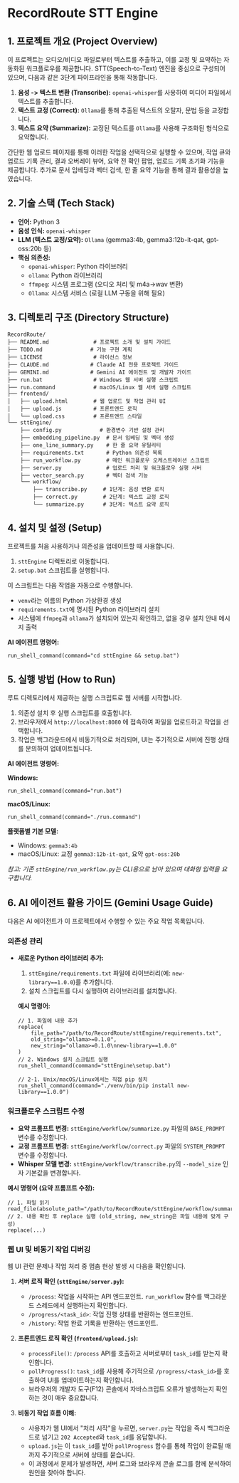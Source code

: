 # RecordRoute STT Engine

## 1. 프로젝트 개요 (Project Overview)

이 프로젝트는 오디오/비디오 파일로부터 텍스트를 추출하고, 이를 교정 및 요약하는 자동화된 워크플로우를 제공합니다. STT(Speech-to-Text) 엔진을 중심으로 구성되어 있으며, 다음과 같은 3단계 파이프라인을 통해 작동합니다.

 1.  **음성 -> 텍스트 변환 (Transcribe):** `openai-whisper`를 사용하여 미디어 파일에서 텍스트를 추출합니다.
 2.  **텍스트 교정 (Correct):** `Ollama`를 통해 추출된 텍스트의 오탈자, 문법 등을 교정합니다.
 3.  **텍스트 요약 (Summarize):** 교정된 텍스트를 `Ollama`를 사용해 구조화된 형식으로 요약합니다.

간단한 웹 업로드 페이지를 통해 이러한 작업을 선택적으로 실행할 수 있으며, 작업 큐와 업로드 기록 관리, 결과 오버레이 뷰어, 요약 전 확인 팝업, 업로드 기록 초기화 기능을 제공합니다.
추가로 문서 임베딩과 벡터 검색, 한 줄 요약 기능을 통해 결과 활용성을 높였습니다.

## 2. 기술 스택 (Tech Stack)

-   **언어:** Python 3
-   **음성 인식:** `openai-whisper`
-   **LLM (텍스트 교정/요약):** `Ollama` (gemma3:4b, gemma3:12b-it-qat, gpt-oss:20b 등)
-   **핵심 의존성:**
    -   `openai-whisper`: Python 라이브러리
    -   `ollama`: Python 라이브러리
    -   `ffmpeg`: 시스템 프로그램 (오디오 처리 및 m4a→wav 변환)
    -   `Ollama`: 시스템 서비스 (로컬 LLM 구동을 위해 필요)

## 3. 디렉토리 구조 (Directory Structure)

```
RecordRoute/
├── README.md              # 프로젝트 소개 및 설치 가이드
├── TODO.md               # 기능 구현 계획
├── LICENSE                # 라이선스 정보
├── CLAUDE.md             # Claude AI 전용 프로젝트 가이드
├── GEMINI.md             # Gemini AI 에이전트 및 개발자 가이드
├── run.bat                # Windows 웹 서버 실행 스크립트
├── run.command            # macOS/Linux 웹 서버 실행 스크립트
├── frontend/
│   ├── upload.html        # 웹 업로드 및 작업 관리 UI
│   ├── upload.js          # 프론트엔드 로직
│   └── upload.css         # 프론트엔드 스타일
└── sttEngine/
    ├── config.py            # 환경변수 기반 설정 관리
    ├── embedding_pipeline.py  # 문서 임베딩 및 벡터 생성
    ├── one_line_summary.py    # 한 줄 요약 유틸리티
    ├── requirements.txt       # Python 의존성 목록
    ├── run_workflow.py        # 메인 워크플로우 오케스트레이션 스크립트
    ├── server.py              # 업로드 처리 및 워크플로우 실행 서버
    ├── vector_search.py       # 벡터 검색 기능
    └── workflow/
        ├── transcribe.py     # 1단계: 음성 변환 로직
        ├── correct.py        # 2단계: 텍스트 교정 로직
        └── summarize.py      # 3단계: 텍스트 요약 로직
```

## 4. 설치 및 설정 (Setup)

프로젝트를 처음 사용하거나 의존성을 업데이트할 때 사용합니다.

1.  `sttEngine` 디렉토리로 이동합니다.
2.  `setup.bat` 스크립트를 실행합니다.

이 스크립트는 다음 작업을 자동으로 수행합니다.
-   `venv`라는 이름의 Python 가상환경 생성
-   `requirements.txt`에 명시된 Python 라이브러리 설치
-   시스템에 `ffmpeg`과 `ollama`가 설치되어 있는지 확인하고, 없을 경우 설치 안내 메시지 출력

**AI 에이전트 명령어:**
```
run_shell_command(command="cd sttEngine && setup.bat")
```

## 5. 실행 방법 (How to Run)

루트 디렉토리에서 제공하는 실행 스크립트로 웹 서버를 시작합니다.

1. 의존성 설치 후 실행 스크립트를 호출합니다.
2. 브라우저에서 `http://localhost:8080` 에 접속하여 파일을 업로드하고 작업을 선택합니다.
3. 작업은 백그라운드에서 비동기적으로 처리되며, UI는 주기적으로 서버에 진행 상태를 문의하여 업데이트됩니다.

**AI 에이전트 명령어:**

**Windows:**
```
run_shell_command(command="run.bat")
```

**macOS/Linux:**
```
run_shell_command(command="./run.command")
```

**플랫폼별 기본 모델:**
- Windows: `gemma3:4b`
- macOS/Linux: 교정 `gemma3:12b-it-qat`, 요약 `gpt-oss:20b`

*참고: 기존 `sttEngine/run_workflow.py`는 CLI용으로 남아 있으며 대화형 입력을 요구합니다.*

## 6. AI 에이전트 활용 가이드 (Gemini Usage Guide)

다음은 AI 에이전트가 이 프로젝트에서 수행할 수 있는 주요 작업 목록입니다.

### 의존성 관리

-   **새로운 Python 라이브러리 추가:**
    1.  `sttEngine/requirements.txt` 파일에 라이브러리(예: `new-library==1.0.0`)를 추가합니다.
    2.  설치 스크립트를 다시 실행하여 라이브러리를 설치합니다.

    **예시 명령어:**
    ```
    // 1. 파일에 내용 추가
    replace(
        file_path="/path/to/RecordRoute/sttEngine/requirements.txt",
        old_string="ollama>=0.1.0",
        new_string="ollama>=0.1.0\nnew-library==1.0.0"
    )
    // 2. Windows 설치 스크립트 실행
    run_shell_command(command="sttEngine\setup.bat")
    
    // 2-1. Unix/macOS/Linux에서는 직접 pip 설치
    run_shell_command(command="./venv/bin/pip install new-library==1.0.0")
    ```

### 워크플로우 스크립트 수정

-   **요약 프롬프트 변경:** `sttEngine/workflow/summarize.py` 파일의 `BASE_PROMPT` 변수를 수정합니다.
-   **교정 프롬프트 변경:** `sttEngine/workflow/correct.py` 파일의 `SYSTEM_PROMPT` 변수를 수정합니다.
-   **Whisper 모델 변경:** `sttEngine/workflow/transcribe.py`의 `--model_size` 인자 기본값을 변경합니다.

**예시 명령어 (요약 프롬프트 수정):**
```
// 1. 파일 읽기
read_file(absolute_path="/path/to/RecordRoute/sttEngine/workflow/summarize.py")
// 2. 내용 확인 후 replace 실행 (old_string, new_string은 파일 내용에 맞게 구성)
replace(...)
```

### 웹 UI 및 비동기 작업 디버깅

웹 UI 관련 문제나 작업 처리 중 멈춤 현상 발생 시 다음을 확인합니다.

1.  **서버 로직 확인 (`sttEngine/server.py`):**
    -   `/process`: 작업을 시작하는 API 엔드포인트. `run_workflow` 함수를 백그라운드 스레드에서 실행하는지 확인합니다.
    -   `/progress/<task_id>`: 작업 진행 상태를 반환하는 엔드포인트.
    -   `/history`: 작업 완료 기록을 반환하는 엔드포인트.

2.  **프론트엔드 로직 확인 (`frontend/upload.js`):**
    -   `processFile()`: `/process` API를 호출하고 서버로부터 `task_id`를 받는지 확인합니다.
    -   `pollProgress()`: `task_id`를 사용해 주기적으로 `/progress/<task_id>`를 호출하여 UI를 업데이트하는지 확인합니다.
    -   브라우저의 개발자 도구(F12) 콘솔에서 자바스크립트 오류가 발생하는지 확인하는 것이 매우 중요합니다.

3.  **비동기 작업 흐름 이해:**
    -   사용자가 웹 UI에서 "처리 시작"을 누르면, `server.py`는 작업을 즉시 백그라운드로 넘기고 `202 Accepted`와 `task_id`를 응답합니다.
    -   `upload.js`는 이 `task_id`를 받아 `pollProgress` 함수를 통해 작업이 완료될 때까지 주기적으로 서버에 상태를 묻습니다.
    -   이 과정에서 문제가 발생하면, 서버 로그와 브라우저 콘솔 로그를 함께 분석하여 원인을 찾아야 합니다.